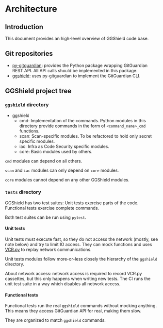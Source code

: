 # Architecture

## Introduction

This document provides an high-level overview of GGShield code base.

## Git repositories

- [py-gitguardian](https://github.com/GitGuardian/py-gitguardian): provides the Python package wrapping GitGuardian REST API. All API calls should be implemented in this package.
- [ggshield](https://github.com/GitGuardian/ggshield): uses py-gitguardian to implement the GitGuardian CLI.

## GGShield project tree

### `ggshield` directory

- ggshield
  - cmd: Implementation of the commands. Python modules in this directory provide commands in the form of `<command_name>_cmd` functions.
  - scan: Scan-specific modules. To be refactored to hold only secret specific modules.
  - iac: Infra as Code Security specific modules.
  - core: Basic modules used by others.

`cmd` modules can depend on all others.

`scan` and `iac` modules can only depend on `core` modules.

`core` modules cannot depend on any other GGShield modules.

### `tests` directory

GGShield has two test suites: Unit tests exercise parts of the code. Functional tests exercise complete commands.

Both test suites can be run using `pytest`.

#### Unit tests

Unit tests must execute fast, so they do not access the network (mostly, see note below) and try to limit IO access. They can mock functions and uses [VCR.py](https://vcrpy.readthedocs.io/en/latest/index.html) to replay network communications.

Unit tests modules follow more-or-less closely the hierarchy of the `ggshield` directory.

About network access: network access is required to record VCR.py cassettes, but this only happens when writing new tests. The CI runs the unit test suite in a way which disables all network access.

#### Functional tests

Functional tests run the real `ggshield` commands without mocking anything. This means they access GitGuardian API for real, making them slow.

They are organized to match `ggshield` commands.
